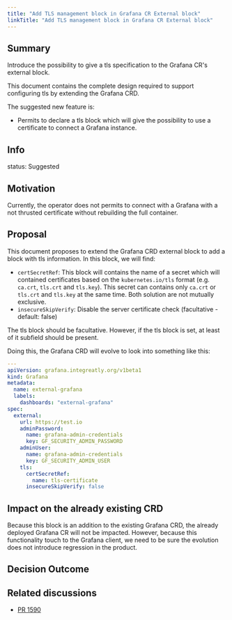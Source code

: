 ```yaml
---
title: "Add TLS management block in Grafana CR External block"
linkTitle: "Add TLS management block in Grafana CR External block"
---
```


## Summary

Introduce the possibility to give a tls specification to the Grafana CR's external block.

This document contains the complete design required to support configuring tls by extending the Grafana CRD.

The suggested new feature is:
- Permits to declare a tls block which will give the possibility to use a certificate to connect a Grafana instance.

## Info

status: Suggested <!-- TODO: to be discussed with maintainer -->

## Motivation

Currently, the operator does not permits to connect with a Grafana with a not thrusted certificate without rebuilding the full container.

## Proposal

This document proposes to extend the Grafana CRD external block to add a block with tls information. In this block, we will find:
- `certSecretRef`: This block will contains the name of a secret which will contained certificates based on the `kubernetes.io/tls` format (e.g. `ca.crt`, `tls.crt` and `tls.key`). This secret can contains only `ca.crt` or `tls.crt` and `tls.key` at the same time. Both solution are not mutually exclusive.
- `insecureSkipVerify`: Disable the server certificate check (facultative - default: false)

The tls block should be facultative. However, if the tls block is set, at least of it subfield should be present.

Doing this, the Grafana CRD will evolve to look into something like this:
```yaml
---
apiVersion: grafana.integreatly.org/v1beta1
kind: Grafana
metadata:
  name: external-grafana
  labels:
    dashboards: "external-grafana"
spec:
  external:
    url: https://test.io
    adminPassword:
      name: grafana-admin-credentials
      key: GF_SECURITY_ADMIN_PASSWORD
    adminUser:
      name: grafana-admin-credentials
      key: GF_SECURITY_ADMIN_USER
    tls:
      certSecretRef:
        name: tls-certificate
      insecureSkipVerify: false
```

## Impact on the already existing CRD

Because this block is an addition to the existing Grafana CRD, the already deployed Grafana CR will not be impacted.
However, because this functionality touch to the Grafana client, we need to be sure the evolution does not introduce regression in the product.

## Decision Outcome

<!-- TODO: to be discussed with maintainer -->

## Related discussions

- [PR 1590](https://github.com/grafana/grafana-operator/pull/1590)

